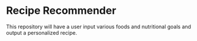 # Recipe Recommender
This repository will have a user input various foods and nutritional goals and output a personalized recipe.
